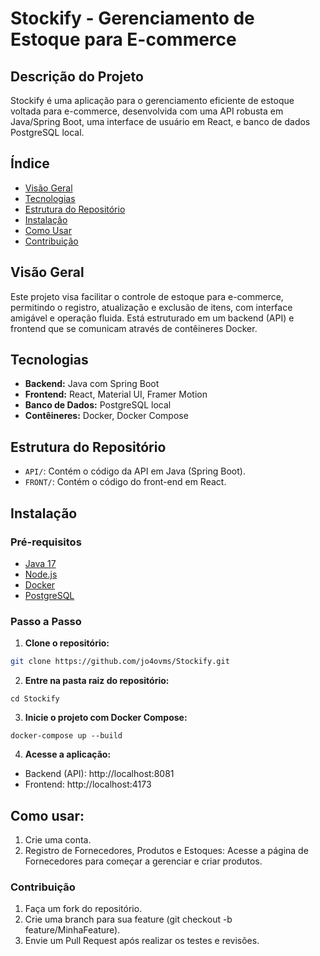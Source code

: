 # Stockify - Gerenciamento de Estoque para E-commerce

## Descrição do Projeto
Stockify é uma aplicação para o gerenciamento eficiente de estoque voltada para e-commerce, desenvolvida com uma API robusta em Java/Spring Boot, uma interface de usuário em React, e banco de dados PostgreSQL local.

## Índice
- [Visão Geral](#visão-geral)
- [Tecnologias](#tecnologias)
- [Estrutura do Repositório](#estrutura-do-repositório)
- [Instalação](#instalação)
- [Como Usar](#como-usar)
- [Contribuição](#contribuição)

## Visão Geral
Este projeto visa facilitar o controle de estoque para e-commerce, permitindo o registro, atualização e exclusão de itens, com interface amigável e operação fluida. Está estruturado em um backend (API) e frontend que se comunicam através de contêineres Docker.

## Tecnologias
- **Backend:** Java com Spring Boot
- **Frontend:** React, Material UI, Framer Motion
- **Banco de Dados:** PostgreSQL local
- **Contêineres:** Docker, Docker Compose

## Estrutura do Repositório
- `API/`: Contém o código da API em Java (Spring Boot).
- `FRONT/`: Contém o código do front-end em React.

## Instalação

### Pré-requisitos
- [Java 17](https://www.oracle.com/java/technologies/javase-jdk17-downloads.html)
- [Node.js](https://nodejs.org/)
- [Docker](https://www.docker.com/)
- [PostgreSQL](https://www.postgresql.org/)

### Passo a Passo
1. **Clone o repositório:**
```bash
git clone https://github.com/jo4ovms/Stockify.git
```
2. **Entre na pasta raiz do repositório:**
```
cd Stockify
```
3. **Inicie o projeto com Docker Compose:**
```
docker-compose up --build
```
4. **Acesse a aplicação:**
- Backend (API): http://localhost:8081
- Frontend: http://localhost:4173

## Como usar:
1. Crie uma conta.
2. Registro de Fornecedores, Produtos e Estoques: Acesse a página de Fornecedores para começar a gerenciar e criar produtos.

### Contribuição
1. Faça um fork do repositório.
2. Crie uma branch para sua feature (git checkout -b feature/MinhaFeature).
3. Envie um Pull Request após realizar os testes e revisões.
